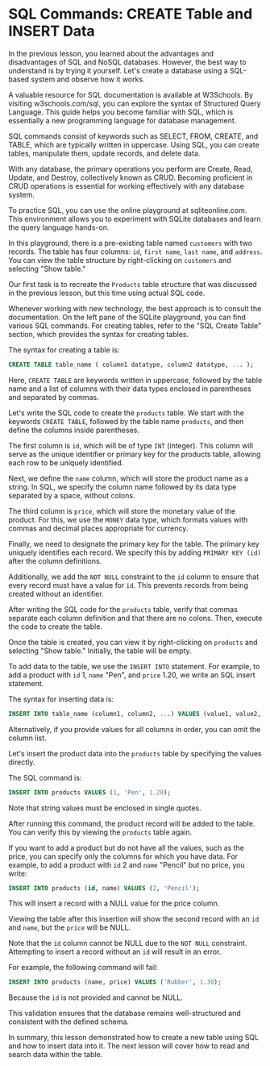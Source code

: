 # SQL Commands: CREATE Table and INSERT Data

In the previous lesson, you learned about the advantages and disadvantages of SQL and NoSQL databases. However, the best way to understand is by trying it yourself. Let's create a database using a SQL-based system and observe how it works.

A valuable resource for SQL documentation is available at W3Schools. By visiting w3schools.com/sql, you can explore the syntax of Structured Query Language. This guide helps you become familiar with SQL, which is essentially a new programming language for database management.

SQL commands consist of keywords such as SELECT, FROM, CREATE, and TABLE, which are typically written in uppercase. Using SQL, you can create tables, manipulate them, update records, and delete data.

With any database, the primary operations you perform are Create, Read, Update, and Destroy, collectively known as CRUD. Becoming proficient in CRUD operations is essential for working effectively with any database system.

To practice SQL, you can use the online playground at sqliteonline.com. This environment allows you to experiment with SQLite databases and learn the query language hands-on.

In this playground, there is a pre-existing table named `customers` with two records. The table has four columns: `id`, `first name`, `last name`, and `address`. You can view the table structure by right-clicking on `customers` and selecting "Show table."

Our first task is to recreate the `Products` table structure that was discussed in the previous lesson, but this time using actual SQL code.

Whenever working with new technology, the best approach is to consult the documentation. On the left pane of the SQLite playground, you can find various SQL commands. For creating tables, refer to the "SQL Create Table" section, which provides the syntax for creating tables.

The syntax for creating a table is:

```sql
CREATE TABLE table_name ( column1 datatype, column2 datatype, ... );
```

Here, `CREATE TABLE` are keywords written in uppercase, followed by the table name and a list of columns with their data types enclosed in parentheses and separated by commas.

Let's write the SQL code to create the `products` table. We start with the keywords `CREATE TABLE`, followed by the table name `products`, and then define the columns inside parentheses.

The first column is `id`, which will be of type `INT` (integer). This column will serve as the unique identifier or primary key for the products table, allowing each row to be uniquely identified.

Next, we define the `name` column, which will store the product name as a string. In SQL, we specify the column name followed by its data type separated by a space, without colons.

The third column is `price`, which will store the monetary value of the product. For this, we use the `MONEY` data type, which formats values with commas and decimal places appropriate for currency.

Finally, we need to designate the primary key for the table. The primary key uniquely identifies each record. We specify this by adding `PRIMARY KEY (id)` after the column definitions.

Additionally, we add the `NOT NULL` constraint to the `id` column to ensure that every record must have a value for `id`. This prevents records from being created without an identifier.

After writing the SQL code for the `products` table, verify that commas separate each column definition and that there are no colons. Then, execute the code to create the table.

Once the table is created, you can view it by right-clicking on `products` and selecting "Show table." Initially, the table will be empty.

To add data to the table, we use the `INSERT INTO` statement. For example, to add a product with `id` 1, `name` "Pen", and `price` 1.20, we write an SQL insert statement.

The syntax for inserting data is:

```sql
INSERT INTO table_name (column1, column2, ...) VALUES (value1, value2, ...);
```

Alternatively, if you provide values for all columns in order, you can omit the column list.

Let's insert the product data into the `products` table by specifying the values directly.

The SQL command is:

```sql
INSERT INTO products VALUES (1, 'Pen', 1.20);
```

Note that string values must be enclosed in single quotes.

After running this command, the product record will be added to the table. You can verify this by viewing the `products` table again.

If you want to add a product but do not have all the values, such as the price, you can specify only the columns for which you have data. For example, to add a product with `id` 2 and `name` "Pencil" but no price, you write:

```sql
INSERT INTO products (id, name) VALUES (2, 'Pencil');
```

This will insert a record with a NULL value for the price column.

Viewing the table after this insertion will show the second record with an `id` and `name`, but the `price` will be NULL.

Note that the `id` column cannot be NULL due to the `NOT NULL` constraint. Attempting to insert a record without an `id` will result in an error.

For example, the following command will fail:

```sql
INSERT INTO products (name, price) VALUES ('Rubber', 1.30);
```

Because the `id` is not provided and cannot be NULL.

This validation ensures that the database remains well-structured and consistent with the defined schema.

In summary, this lesson demonstrated how to create a new table using SQL and how to insert data into it. The next lesson will cover how to read and search data within the table.
